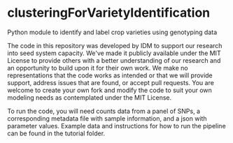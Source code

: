 # clusteringForVarietyIdentification
Python module to identify and label crop varieties using genotyping data

The code in this repository was developed by IDM to support our research into seed system capacity. We've made it publicly available under the MIT License to provide others with a better understanding of our research and an opportunity to build upon it for their own work. We make no representations that the code works as intended or that we will provide support, address issues that are found, or accept pull requests. You are welcome to create your own fork and modify the code to suit your own modeling needs as contemplated under the MIT License.

To run the code, you will need counts data from a panel of SNPs, a corresponding metadata file with sample information, and a json with parameter values. Example data and instructions for how to run the pipeline can be found in the tutorial folder.